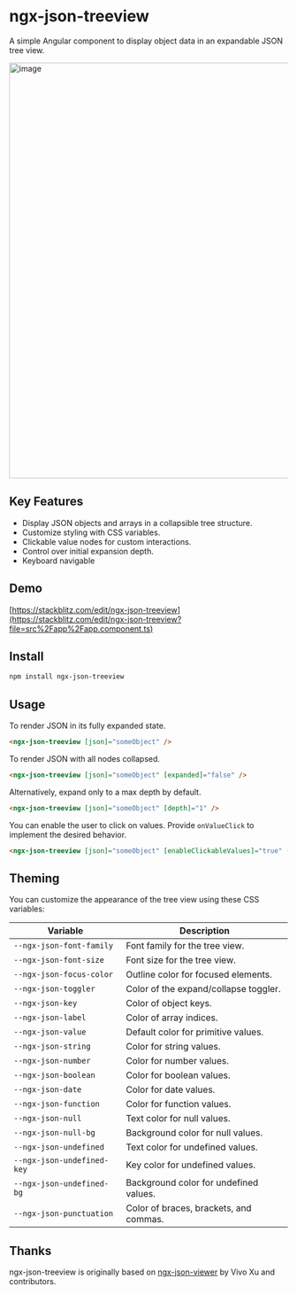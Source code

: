 # ngx-json-treeview

A simple Angular component to display object data in an expandable JSON tree view.

<img width="751" alt="image" src="https://github.com/user-attachments/assets/6025f020-727e-4098-bcb9-146fb2b66c0a" />

## Key Features

- Display JSON objects and arrays in a collapsible tree structure.
- Customize styling with CSS variables.
- Clickable value nodes for custom interactions.
- Control over initial expansion depth.
- Keyboard navigable

## Demo

[https://stackblitz.com/edit/ngx-json-treeview](https://stackblitz.com/edit/ngx-json-treeview?file=src%2Fapp%2Fapp.component.ts)

## Install

```bash
npm install ngx-json-treeview
```

## Usage

To render JSON in its fully expanded state.

```html
<ngx-json-treeview [json]="someObject" />
```

To render JSON with all nodes collapsed.

```html
<ngx-json-treeview [json]="someObject" [expanded]="false" />
```

Alternatively, expand only to a max depth by default.

```html
<ngx-json-treeview [json]="someObject" [depth]="1" />
```

You can enable the user to click on values. Provide `onValueClick` to implement
the desired behavior.

```html
<ngx-json-treeview [json]="someObject" [enableClickableValues]="true" (onValueClick)="onValueClick($event)" />
```

## Theming

You can customize the appearance of the tree view using these CSS variables:

| Variable                   | Description                            |
| -------------------------- | -------------------------------------- |
| `--ngx-json-font-family`   | Font family for the tree view.         |
| `--ngx-json-font-size`     | Font size for the tree view.           |
| `--ngx-json-focus-color`   | Outline color for focused elements.    |
| `--ngx-json-toggler`       | Color of the expand/collapse toggler.  |
| `--ngx-json-key`           | Color of object keys.                  |
| `--ngx-json-label`         | Color of array indices.                |
| `--ngx-json-value`         | Default color for primitive values.    |
| `--ngx-json-string`        | Color for string values.               |
| `--ngx-json-number`        | Color for number values.               |
| `--ngx-json-boolean`       | Color for boolean values.              |
| `--ngx-json-date`          | Color for date values.                 |
| `--ngx-json-function`      | Color for function values.             |
| `--ngx-json-null`          | Text color for null values.            |
| `--ngx-json-null-bg`       | Background color for null values.      |
| `--ngx-json-undefined`     | Text color for undefined values.       |
| `--ngx-json-undefined-key` | Key color for undefined values.        |
| `--ngx-json-undefined-bg`  | Background color for undefined values. |
| `--ngx-json-punctuation`   | Color of braces, brackets, and commas. |

## Thanks

ngx-json-treeview is originally based on
[ngx-json-viewer](https://github.com/hivivo/ngx-json-viewer) by Vivo Xu and contributors.
